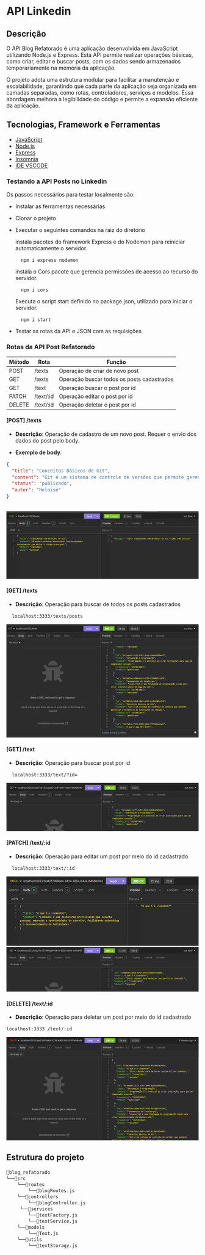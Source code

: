 # API Linkedin

## Descrição

O API Blog Refatorado é uma aplicação desenvolvida em JavaScript utilizando Node.js e Express. Esta API permite realizar operações básicas, como criar, editar e buscar posts, com os dados sendo armazenados temporariamente na memória da aplicação.

O projeto adota uma estrutura modular para facilitar a manutenção e escalabilidade, garantindo que cada parte da aplicação seja organizada em camadas separadas, como rotas, controladores, serviços e modelos. Essa abordagem melhora a legibilidade do código e permite a expansão eficiente da aplicação.

## Tecnologias, Framework e Ferramentas

- [JavaScript](https://www.javascript.com/)
- [Node.js](https://nodejs.org/en)
- [Express](https://expressjs.com/)
- [Insomnia](https://insomnia.rest/download)
- [IDE VSCODE](https://code.visualstudio.com/download)

### Testando a API Posts no Linkedin

Os passos necessários para testar localmente são:

- Instalar as ferramentas necessárias
- Clonar o projeto
- Executar o seguintes comandos na raiz do diretório

  instala pacotes do framework Express e do Nodemon para reiniciar automaticamente o servidor.
  ```plaintext
    npm i express nodemon
   ```
  instala o Cors pacote que gerencia permissões de acesso ao recurso do servidor.
  ```plaintext
    npm i cors
   ```
  Executa o script start definido no package.json, utilizado para iniciar o servidor. 
  ```plaintext
    npm i start
   ```
- Testar as rotas da API e JSON com as requisições

### Rotas da API Post Refatorado 

| Método | Rota                                | Função                                            |
| ------ | ----------------------------------- | ------------------------------------------------- |
| POST   | /texts                          | Operação de criar de novo post                 |
| GET    | /texts                      | Operação buscar todos os posts cadastrados       |
| GET    | /text                      | Operação buscar o post por id        |
| PATCH    | /text/:id                     | Operação editar o post por id        |
| DELETE    | /text/:id                     | Operação deletar o post por id        |




#### [POST] /texts 

- **Descrição**: Operação de cadastro de um novo post. Requer o envio dos dados do post pelo body.

- **Exemplo de body**:

```json
{
  "title": "Conceitos Básicos de Git",
  "content": "Git é um sistema de controle de versões que permite gerenciar o histórico de alterações no código.",
  "status": "publicado",
  "autor": "Heloise"
}



```
![post](imagens_insomnia/post.png)

#### [GET] /texts  

- **Descrição**: Operação  para buscar de todos os posts cadastrados

```plaintext
  localhost:3333/texts/posts
```
![getposts](imagens_insomnia/getposts.png)

#### [GET]  /text  
- **Descrição**: Operação para buscar post por id 

```plaintext
  localhost:3333/text/?id=
```
![getId](imagens_insomnia/getId.png)

#### [PATCH] /text/:id

- **Descrição**: Operação para editar um post por meio do id cadastrado

```plaintext
  localhost:3333/text/:id
```
![patch](imagens_insomnia/patch.png)
![patch](imagens_insomnia/getTextEdit.png)


#### [DELETE] /text/:id

- **Descrição**: Operação para deletar um post por meio do id cadastrado

```plaintext
localhost:3333 /text/:id
```
![delete](imagens_insomnia/delete.png)

## Estrutura do projeto

```plaintext
📂blog_refatorado
└──📂src
    └──📂routes
        └──📄blogRoutes.js
    └──📂controllers
        └──📄blogController.js
     └──📂services
        └──📄textFactory.js
        └──📄textService.js
    └──📂models
        └──📄Text.js
    └──📂utils
        └──📄textStoragy.js
```
